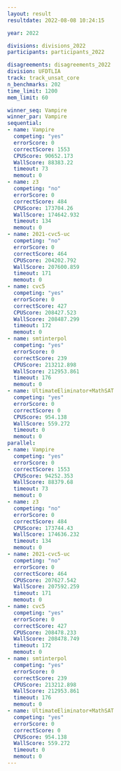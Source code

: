```yaml
---
layout: result
resultdate: 2022-08-08 10:24:15

year: 2022

divisions: divisions_2022
participants: participants_2022

disagreements: disagreements_2022
division: UFDTLIA
track: track_unsat_core
n_benchmarks: 202
time_limit: 1200
mem_limit: 60

winner_seq: Vampire
winner_par: Vampire
sequential:
- name: Vampire
  competing: "yes"
  errorScore: 0
  correctScore: 1553
  CPUScore: 90652.173
  WallScore: 88383.22
  timeout: 73
  memout: 0
- name: z3
  competing: "no"
  errorScore: 0
  correctScore: 484
  CPUScore: 173704.26
  WallScore: 174642.932
  timeout: 134
  memout: 0
- name: 2021-cvc5-uc
  competing: "no"
  errorScore: 0
  correctScore: 464
  CPUScore: 204202.792
  WallScore: 207600.859
  timeout: 171
  memout: 0
- name: cvc5
  competing: "yes"
  errorScore: 0
  correctScore: 427
  CPUScore: 208427.523
  WallScore: 208487.299
  timeout: 172
  memout: 0
- name: smtinterpol
  competing: "yes"
  errorScore: 0
  correctScore: 239
  CPUScore: 213212.898
  WallScore: 212953.861
  timeout: 176
  memout: 0
- name: UltimateEliminator+MathSAT
  competing: "yes"
  errorScore: 0
  correctScore: 0
  CPUScore: 954.138
  WallScore: 559.272
  timeout: 0
  memout: 0
parallel:
- name: Vampire
  competing: "yes"
  errorScore: 0
  correctScore: 1553
  CPUScore: 94252.353
  WallScore: 88379.68
  timeout: 73
  memout: 0
- name: z3
  competing: "no"
  errorScore: 0
  correctScore: 484
  CPUScore: 173744.43
  WallScore: 174636.232
  timeout: 134
  memout: 0
- name: 2021-cvc5-uc
  competing: "no"
  errorScore: 0
  correctScore: 464
  CPUScore: 207627.542
  WallScore: 207592.259
  timeout: 171
  memout: 0
- name: cvc5
  competing: "yes"
  errorScore: 0
  correctScore: 427
  CPUScore: 208478.233
  WallScore: 208478.749
  timeout: 172
  memout: 0
- name: smtinterpol
  competing: "yes"
  errorScore: 0
  correctScore: 239
  CPUScore: 213212.898
  WallScore: 212953.861
  timeout: 176
  memout: 0
- name: UltimateEliminator+MathSAT
  competing: "yes"
  errorScore: 0
  correctScore: 0
  CPUScore: 954.138
  WallScore: 559.272
  timeout: 0
  memout: 0
---
```


